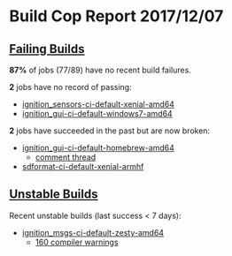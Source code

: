 # Build Cop Report 2017/12/07 #

## [Failing Builds](https://build.osrfoundation.org/view/main/view/BuildCopFail/) ##

**87%** of jobs (77/89) have no recent build failures.

**2** jobs have no record of passing:

* [ignition_sensors-ci-default-xenial-amd64](https://build.osrfoundation.org/view/main/view/BuildCopFail/job/ignition_sensors-ci-default-xenial-amd64/)
* [ignition_gui-ci-default-windows7-amd64](https://build.osrfoundation.org/view/main/view/BuildCopFail/job/ignition_gui-ci-default-windows7-amd64/)

**2** jobs have succeeded in the past but are now broken:

* [ignition_gui-ci-default-homebrew-amd64](https://build.osrfoundation.org/view/main/view/BuildCopFail/job/ignition_gui-ci-default-homebrew-amd64/)
    * [comment thread](https://bitbucket.org/ignitionrobotics/ign-gui/pull-requests/46/widgets-from-messages-part-3/diff#comment-47059040)
* [sdformat-ci-default-xenial-armhf](https://build.osrfoundation.org/view/main/view/BuildCopFail/job/sdformat-ci-default-xenial-armhf/)

## [Unstable Builds](https://build.osrfoundation.org/view/main/view/BuildCopFail/) ##

Recent unstable builds (last success < 7 days):

* [ignition_msgs-ci-default-zesty-amd64](https://build.osrfoundation.org/view/main/view/BuildCopTests/job/ignition_msgs-ci-default-zesty-amd64/)
    * [160 compiler warnings](https://build.osrfoundation.org/view/main/view/BuildCopTests/job/ignition_msgs-ci-default-zesty-amd64/17/warnings21Result/)